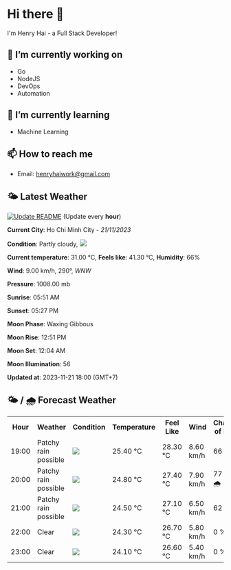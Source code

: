 # Hi there 👋

I'm Henry Hai - a Full Stack Developer!

## 🔭 I’m currently working on

- Go
- NodeJS
- DevOps
- Automation

## 🌱 I’m currently learning

- Machine Learning

## 📫 How to reach me

- Email: <henryhaiwork@gmail.com>

## 🌤️ Latest Weather
[![Update README](https://github.com/henry0hai/henry0hai/actions/workflows/udpateReadme.yml/badge.svg)](https://github.com/henry0hai/henry0hai/actions/workflows/udpateReadme.yml)
(Update every **hour**)
<!-- CURRENT_WEATHER:START -->
**Current City**: Ho Chi Minh City - *21/11/2023*

**Condition**: Partly cloudy, <img src="https://cdn.weatherapi.com/weather/64x64/night/116.png"/>

**Current temperature**: 31.00 °C, **Feels like**: 41.30 °C, **Humidity**: 66%

**Wind**: 9.00 km/h, 290°, *WNW*

**Pressure**: 1008.00 mb

**Sunrise**: 05:51 AM

**Sunset**: 05:27 PM

**Moon Phase**: Waxing Gibbous

**Moon Rise**: 12:51 PM

**Moon Set**: 12:04 AM

**Moon Illumination**: 56

**Updated at**: 2023-11-21 18:00 (GMT+7)<!-- CURRENT_WEATHER:END -->

## 🌤️ / 🌧️ Forecast Weather
<!-- FORECAST_WEATHER:START -->
<table>
		<tr>
			<th>Hour</th>
			<th>Weather</th>
			<th>Condition</th>
			<th>Temperature</th>
			<th>Feel Like</th>
			<th>Wind</th>
			<th>Chance of Rain</th>
		</tr>
				<tr>
					<td>19:00</td>
					<td>Patchy rain possible</td>
					<td><img src='https://cdn.weatherapi.com/weather/64x64/night/176.png'/></td>
					<td>25.40 °C</td>
					<td>28.30 °C</td>
					<td>8.60 km/h</td>
					<td>66 %</td>
				</tr>
				<tr>
					<td>20:00</td>
					<td>Patchy rain possible</td>
					<td><img src='https://cdn.weatherapi.com/weather/64x64/night/176.png'/></td>
					<td>24.80 °C</td>
					<td>27.40 °C</td>
					<td>7.90 km/h</td>
					<td>77 % 🌧️</td>
				</tr>
				<tr>
					<td>21:00</td>
					<td>Patchy rain possible</td>
					<td><img src='https://cdn.weatherapi.com/weather/64x64/night/176.png'/></td>
					<td>24.50 °C</td>
					<td>27.10 °C</td>
					<td>6.50 km/h</td>
					<td>62 %</td>
				</tr>
				<tr>
					<td>22:00</td>
					<td>Clear</td>
					<td><img src='https://cdn.weatherapi.com/weather/64x64/night/113.png'/></td>
					<td>24.30 °C</td>
					<td>26.70 °C</td>
					<td>5.80 km/h</td>
					<td>0 %</td>
				</tr>
				<tr>
					<td>23:00</td>
					<td>Clear</td>
					<td><img src='https://cdn.weatherapi.com/weather/64x64/night/113.png'/></td>
					<td>24.10 °C</td>
					<td>26.60 °C</td>
					<td>5.40 km/h</td>
					<td>0 %</td>
				</tr>
</table>
<!-- FORECAST_WEATHER:END -->
